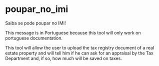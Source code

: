 # poupar_no_imi
Saiba se pode poupar no IMI!

This message is in Portuguese because this tool will only work on portuguese documentation.

This tool will allow the user to upload the tax registry document of a real estate property
and will tell him if he can ask for an appraisal by the Tax Department and, if so, how much
will be saved on taxes.
